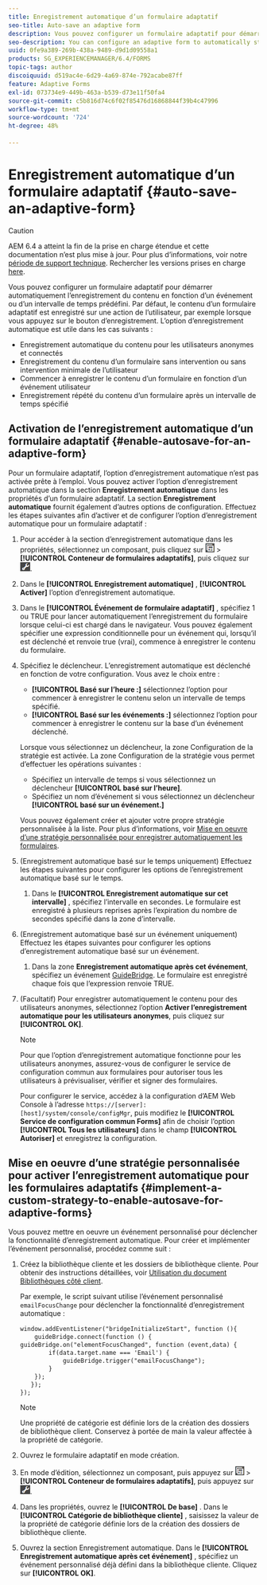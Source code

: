 ```yaml
---
title: Enregistrement automatique d’un formulaire adaptatif
seo-title: Auto-save an adaptive form
description: Vous pouvez configurer un formulaire adaptatif pour démarrer automatiquement l’enregistrement du contenu en fonction d’un événement ou d’un intervalle de temps prédéfini.
seo-description: You can configure an adaptive form to automatically start saving the content based on an event or a pre-defined time-interval
uuid: 0fe9a389-269b-438a-9489-d9d1d09558a1
products: SG_EXPERIENCEMANAGER/6.4/FORMS
topic-tags: author
discoiquuid: d519ac4e-6d29-4a69-874e-792acabe87ff
feature: Adaptive Forms
exl-id: 073734e9-449b-463a-b539-d73e11f50fa4
source-git-commit: c5b816d74c6f02f85476d16868844f39b4c47996
workflow-type: tm+mt
source-wordcount: '724'
ht-degree: 48%

---
```


# Enregistrement automatique d’un formulaire adaptatif {#auto-save-an-adaptive-form}

>[!CAUTION]
>
>AEM 6.4 a atteint la fin de la prise en charge étendue et cette documentation n’est plus mise à jour. Pour plus d’informations, voir notre [période de support technique](https://helpx.adobe.com/fr/support/programs/eol-matrix.html). Rechercher les versions prises en charge [here](https://experienceleague.adobe.com/docs/?lang=fr).

Vous pouvez configurer un formulaire adaptatif pour démarrer automatiquement l’enregistrement du contenu en fonction d’un événement ou d’un intervalle de temps prédéfini. Par défaut, le contenu d’un formulaire adaptatif est enregistré sur une action de l’utilisateur, par exemple lorsque vous appuyez sur le bouton d’enregistrement. L’option d’enregistrement automatique est utile dans les cas suivants :

* Enregistrement automatique du contenu pour les utilisateurs anonymes et connectés
* Enregistrement du contenu d’un formulaire sans intervention ou sans intervention minimale de l’utilisateur
* Commencer à enregistrer le contenu d’un formulaire en fonction d’un événement utilisateur
* Enregistrement répété du contenu d’un formulaire après un intervalle de temps spécifié

## Activation de l’enregistrement automatique d’un formulaire adaptatif {#enable-autosave-for-an-adaptive-form}

Pour un formulaire adaptatif, l’option d’enregistrement automatique n’est pas activée prête à l’emploi. Vous pouvez activer l’option d’enregistrement automatique dans la section **Enregistrement automatique** dans les propriétés d’un formulaire adaptatif. La section **Enregistrement automatique** fournit également d’autres options de configuration. Effectuez les étapes suivantes afin d’activer et de configurer l’option d’enregistrement automatique pour un formulaire adaptatif :

1. Pour accéder à la section d’enregistrement automatique dans les propriétés, sélectionnez un composant, puis cliquez sur ![field-level](assets/field-level.png) > **[!UICONTROL Conteneur de formulaires adaptatifs]**, puis cliquez sur ![cmppr](assets/cmppr.png).
1. Dans le **[!UICONTROL Enregistrement automatique]** , **[!UICONTROL Activer]** l’option d’enregistrement automatique.
1. Dans le **[!UICONTROL Événement de formulaire adaptatif]** , spécifiez 1 ou TRUE pour lancer automatiquement l’enregistrement du formulaire lorsque celui-ci est chargé dans le navigateur. Vous pouvez également spécifier une expression conditionnelle pour un événement qui, lorsqu’il est déclenché et renvoie true (vrai), commence à enregistrer le contenu du formulaire.
1. Spécifiez le déclencheur. L’enregistrement automatique est déclenché en fonction de votre configuration. Vous avez le choix entre :

   * **[!UICONTROL Basé sur l’heure :]** sélectionnez l’option pour commencer à enregistrer le contenu selon un intervalle de temps spécifié.
   * **[!UICONTROL Basé sur les événements :]** sélectionnez l’option pour commencer à enregistrer le contenu sur la base d’un événement déclenché.

   Lorsque vous sélectionnez un déclencheur, la zone Configuration de la stratégie est activée. La zone Configuration de la stratégie vous permet d’effectuer les opérations suivantes :

   * Spécifiez un intervalle de temps si vous sélectionnez un déclencheur **[!UICONTROL basé sur l’heure]**.
   * Spécifiez un nom d’événement si vous sélectionnez un déclencheur **[!UICONTROL basé sur un événement.]**

   Vous pouvez également créer et ajouter votre propre stratégie personnalisée à la liste. Pour plus d’informations, voir [Mise en oeuvre d’une stratégie personnalisée pour enregistrer automatiquement les formulaires](/help/forms/using/auto-save-an-adaptive-form.md#p-implement-a-custom-strategy-to-enable-autosave-for-adaptive-forms-p).

1. (Enregistrement automatique basé sur le temps uniquement) Effectuez les étapes suivantes pour configurer les options de l’enregistrement automatique basé sur le temps.

   1. Dans le **[!UICONTROL Enregistrement automatique sur cet intervalle]** , spécifiez l’intervalle en secondes. Le formulaire est enregistré à plusieurs reprises après l’expiration du nombre de secondes spécifié dans la zone d’intervalle.

1. (Enregistrement automatique basé sur un événement uniquement) Effectuez les étapes suivantes pour configurer les options d’enregistrement automatique basé sur un événement.

   1. Dans la zone **Enregistrement automatique après cet événement**, spécifiez un événement [GuideBridge](https://helpx.adobe.com/fr/aem-forms/6/javascript-api/GuideBridge.html). Le formulaire est enregistré chaque fois que l’expression renvoie TRUE.

1. (Facultatif) Pour enregistrer automatiquement le contenu pour des utilisateurs anonymes, sélectionnez l’option **Activer l’enregistrement automatique pour les utilisateurs anonymes**, puis cliquez sur **[!UICONTROL OK]**.

   >[!NOTE]
   >
   >Pour que l’option d’enregistrement automatique fonctionne pour les utilisateurs anonymes, assurez-vous de configurer le service de configuration commun aux formulaires pour autoriser tous les utilisateurs à prévisualiser, vérifier et signer des formulaires.
   >
   >Pour configurer le service, accédez à la configuration d’AEM Web Console à l’adresse `https://[server]:[host]/system/console/configMgr`, puis modifiez le **[!UICONTROL Service de configuration commun Forms]** afin de choisir l’option **[!UICONTROL Tous les utilisateurs]** dans le champ **[!UICONTROL Autoriser]** et enregistrez la configuration.

## Mise en oeuvre d’une stratégie personnalisée pour activer l’enregistrement automatique pour les formulaires adaptatifs {#implement-a-custom-strategy-to-enable-autosave-for-adaptive-forms}

Vous pouvez mettre en oeuvre un événement personnalisé pour déclencher la fonctionnalité d’enregistrement automatique. Pour créer et implémenter l’événement personnalisé, procédez comme suit :

1. Créez la bibliothèque cliente et les dossiers de bibliothèque cliente. Pour obtenir des instructions détaillées, voir [Utilisation du document Bibliothèques côté client](/help/sites-developing/clientlibs.md).

   Par exemple, le script suivant utilise l’événement personnalisé `emailFocusChange` pour déclencher la fonctionnalité d’enregistrement automatique :

   ```
   window.addEventListener("bridgeInitializeStart", function (){   
       guideBridge.connect(function () { guideBridge.on("elementFocusChanged", function (event,data) { 
           if(data.target.name === 'Email') {
               guideBridge.trigger("emailFocusChange");
           }
       });
      });
   });
   ```

   >[!NOTE]
   >
   >Une propriété de catégorie est définie lors de la création des dossiers de bibliothèque client. Conservez à portée de main la valeur affectée à la propriété de catégorie.

1. Ouvrez le formulaire adaptatif en mode création.

1. En mode d’édition, sélectionnez un composant, puis appuyez sur ![field-level](assets/field-level.png) > **[!UICONTROL Conteneur de formulaires adaptatifs]**, puis appuyez sur ![cmppr](assets/cmppr.png).
1. Dans les propriétés, ouvrez le **[!UICONTROL De base]** . Dans le **[!UICONTROL Catégorie de bibliothèque cliente]** , saisissez la valeur de la propriété de catégorie définie lors de la création des dossiers de bibliothèque cliente.
1. Ouvrez la section Enregistrement automatique. Dans le **[!UICONTROL Enregistrement automatique après cet événement]** , spécifiez un événement personnalisé déjà défini dans la bibliothèque cliente. Cliquez sur **[!UICONTROL OK]**.
